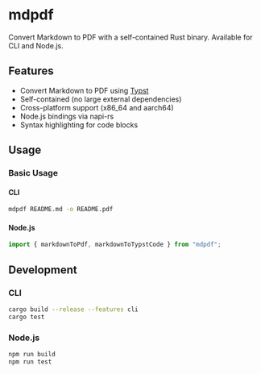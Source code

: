 # mdpdf

Convert Markdown to PDF with a self-contained Rust binary. Available for CLI and Node.js.

## Features

- Convert Markdown to PDF using [Typst](https://github.com/typst/typst)
- Self-contained (no large external dependencies)
- Cross-platform support (x86_64 and aarch64)
- Node.js bindings via napi-rs
- Syntax highlighting for code blocks

## Usage

### Basic Usage

#### CLI

```sh
mdpdf README.md -o README.pdf
```

#### Node.js

```javascript
import { markdownToPdf, markdownToTypstCode } from "mdpdf";
```

## Development

### CLI

```sh
cargo build --release --features cli
cargo test
```

### Node.js

```sh
npm run build
npm run test
```
